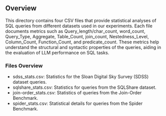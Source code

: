 ## Overview
This directory contains four CSV files that provide statistical analyses of SQL queries from different datasets used in our experiments. 
Each file documents metrics such as Query_length/char_count, word_count, Query_Type, Aggregate, Table_Count, join_count, Nestedness_Level, Column_Count, 
Function_Count, and predicate_count. These metrics help understand the structural and syntactic properties of the queries, aiding in the evaluation 
of LLM performance on SQL tasks.
### Files Overview
* sdss_stats.csv: Statistics for the Sloan Digital Sky Survey (SDSS) dataset queries.
* sqlshare_stats.csv: Statistics for queries from the SQLShare dataset.
* join-order_stats.csv: Statistics of queries from the Join-Order Benchmark.
* spider_stats.csv: Statistical details for queries from the Spider Benchmark.
